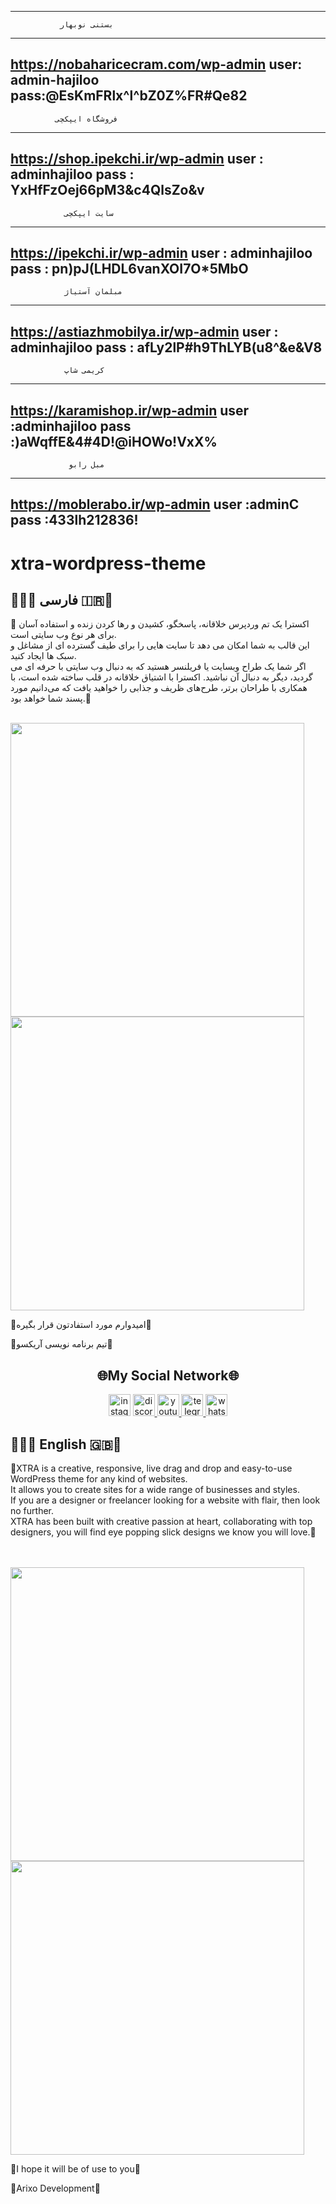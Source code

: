 ---------------------------------------
               بستنی نوبهار
---------------------------------------
https://nobaharicecram.com/wp-admin
user: admin-hajiloo
pass:@EsKmFRlx^l^bZ0Z%FR#Qe82
---------------------------------------
              فروشگاه ایپکچی
---------------------------------------
https://shop.ipekchi.ir/wp-admin
user : adminhajiloo
pass : YxHfFzOej66pM3&c4QlsZo&v
---------------------------------------
                سایت ایپکچی
---------------------------------------
https://ipekchi.ir/wp-admin
user : adminhajiloo
pass : pn)pJ(LHDL6vanXOI7O*5MbO
---------------------------------------
                مبلمان آستیاژ
---------------------------------------
https://astiazhmobilya.ir/wp-admin
user : adminhajiloo
pass : afLy2lP#h9ThLYB(u8^&e&V8
---------------------------------------     
                کریمی شاپ
---------------------------------------
https://karamishop.ir/wp-admin
user :adminhajiloo
pass :)aWqffE&4#4D!@iHOWo!VxX%
---------------------------------------
                 مبل رابو    
---------------------------------------
https://moblerabo.ir/wp-admin
user :adminC
pass :433lh212836!
---------------------------------------

# xtra-wordpress-theme
<h2>💜🇮🇷 فارسی 🇮🇷💜</h2>
<p>🌹  اکسترا یک تم وردپرس خلاقانه، پاسخگو، کشیدن و رها کردن زنده و استفاده آسان برای هر نوع وب سایتی است.<br> این قالب به شما امکان می دهد تا سایت هایی را برای طیف گسترده ای از مشاغل و سبک ها ایجاد کنید.<br> اگر شما یک طراح وبسایت یا فریلنسر هستید که به دنبال وب سایتی با حرفه ای می گردید، دیگر به دنبال آن نباشید. اکسترا با اشتیاق خلاقانه در قلب ساخته شده است، با همکاری با طراحان برتر، طرح‌های ظریف و جذابی را خواهید یافت که می‌دانیم مورد پسند شما خواهد بود.🌹</p
  <br>
  <br>
  <div>
  <img src="https://mrarian.ir/github/demofarsiextra.png" height="470" >
  <img src="https://mrarian.ir/github/demofarsiextra2.png" height="470" >
      </div>
      <p>🔰امیدوارم مورد استفادتون قرار بگیره🔰</p>
      <p>💜تیم برنامه نویسی آریکسو💜</p>
      <h2 align="center">🌐My Social Network🌐</h2>
      <div align="center"> 

  <a href="https://instagram.com/arianpashae" target="_blank">
    <img src="https://img.shields.io/static/v1?message=instagram&logo=instagram&label=&color=E4405F&logoColor=white&labelColor=&style=flat" height="35" alt="instagram logo"  /></a>
  <a href="https://discord.gg/ZdHqFgbb4X" target="_blank">
    <img src="https://img.shields.io/static/v1?message=Discord&logo=discord&label=&color=7289DA&logoColor=white&labelColor=&style=flat" height="35" alt="discord logo"  />

  </a>
  <a href="https://youtube.com/channel/UCVGyudTRJBkRWJBoNEYUsM" target="_blank">
    <img src="https://img.shields.io/static/v1?message=Youtube&logo=youtube&label=&color=FF0000&logoColor=white&labelColor=&style=flat" height="35" alt="youtube logo"  />
  </a>
  <a href="https://t.me/webkhooneh" target="_blank">
    <img src="https://img.shields.io/static/v1?message=Telegram&logo=telegram&label=&color=2CA5E0&logoColor=white&labelColor=&style=flat" height="35" alt="telegram logo"  />
  </a>
  <a href="https://wa.me/message/OIP26GZ2R4B6J1" target="_blank">
    <img src="https://img.shields.io/static/v1?message=Whatsapp&logo=whatsapp&label=&color=25D366&logoColor=white&labelColor=&style=flat" height="35" alt="whatsapp logo"  />
  </a>
  </div>
  <h2>💜🇬🇧 English 🇬🇧💜</h2>
<p>🌹XTRA is a creative, responsive, live drag and drop and easy-to-use WordPress theme for any kind of websites.<br> It allows you to create sites for a wide range of businesses and styles.<br> If you are a designer or freelancer looking for a website with flair, then look no further.<br> XTRA has been built with creative passion at heart, collaborating with top designers, you will find eye popping slick designs we know you will love.🌹</p>
  <br>
  <br>
  <div>
  <img src="https://mrarian.ir/github/demoenextra.png" height="470" >
  <img src="https://mrarian.ir/github/demoenextra2.png" height="470" >
      </div>
      <p>🔰I hope it will be of use to you🔰</p>
      <p>💜Arixo Development💜</p>




